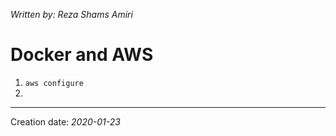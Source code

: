 _Written by: Reza Shams Amiri_
# Docker and AWS

1. `aws configure`
2. 

* * *
Creation date: _2020-01-23_
